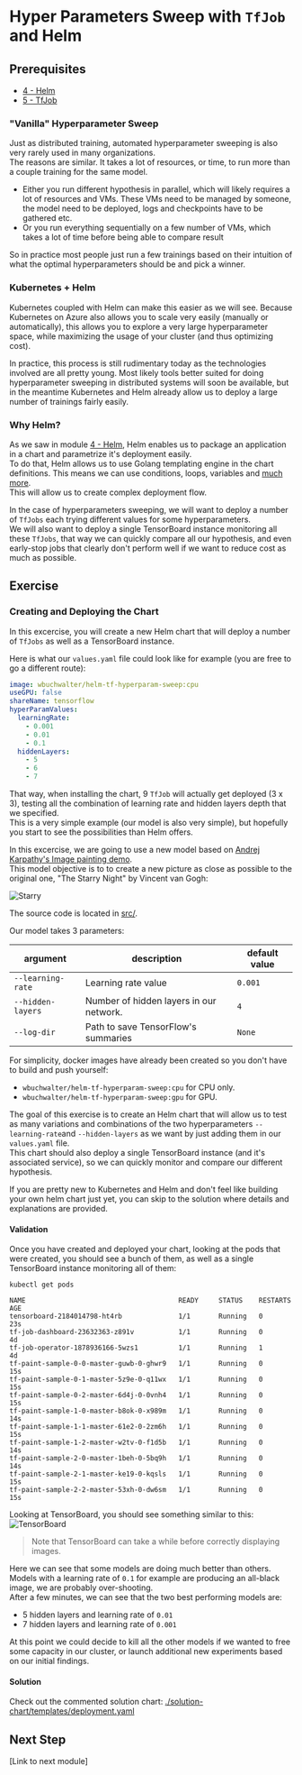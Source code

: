 # Hyper Parameters Sweep with `TfJob` and Helm

## Prerequisites

* [4 - Helm](../4-Helm)
* [5 - TfJob](../5-tfjob)
  
### "Vanilla" Hyperparameter Sweep

Just as distributed training, automated hyperparameter sweeping is also very rarely used in many organizations.  
The reasons are similar. It takes a lot of resources, or time, to run more than a couple training for the same model.
  * Either you run different hypothesis in parallel, which will likely requires a lot of resources and VMs. These VMs need to be managed by someone, the model need to be deployed, logs and checkpoints have to be gathered etc.
  * Or you run everything sequentially on a few number of VMs, which takes a lot of time before being able to compare result

So in practice most people just run a few trainings based on their intuition of what the optimal hyperparameters should be and pick a winner. 

### Kubernetes + Helm

Kubernetes coupled with Helm can make this easier as we will see. 
Because Kubernetes on Azure also allows you to scale very easily (manually or automatically), this allows you to explore a very large hyperparameter space, while maximizing the usage of your cluster (and thus optimizing cost).

In practice, this process is still rudimentary today as the technologies involved are all pretty young. Most likely tools better suited for doing hyperparameter sweeping in distributed systems will soon be available, but in the meantime Kubernetes and Helm already allow us to deploy a large number of trainings fairly easily.

### Why Helm?

As we saw in module [4 - Helm](../4-helm), Helm enables us to package an application in a chart and parametrize it's deployment easily.  
To do that, Helm allows us to use Golang templating engine in the chart definitions. This means we can use conditions, loops, variables and [much more](https://docs.helm.sh/chart_template_guide).  
This will allow us to create complex deployment flow.   

In the case of hyperparameters sweeping, we will want to deploy a number of `TfJobs` each trying different values for some hyperparameters.  
We will also want to deploy a single TensorBoard instance monitoring all these `TfJobs`, that way we can quickly compare all our hypothesis, and even early-stop jobs that clearly don't perform well if we want to reduce cost as much as possible.

## Exercise

### Creating and Deploying the Chart
In this excercise, you will create a new Helm chart that will deploy a number of `TfJobs` as well as a TensorBoard instance.

Here is what our `values.yaml` file could look like for example (you are free to go a different route):

```yaml
image: wbuchwalter/helm-tf-hyperparam-sweep:cpu
useGPU: false
shareName: tensorflow
hyperParamValues:
  learningRate:
    - 0.001
    - 0.01
    - 0.1
  hiddenLayers:
    - 5
    - 6
    - 7
```

That way, when installing the chart, 9 `TfJob` will actually get deployed (3 x 3), testing all the combination of learning rate and hidden layers depth that we specified.  
This is a very simple example (our model is also very simple), but hopefully you start to see the possibilities than Helm offers.

In this excercise, we are going to use a new model based on [Andrej Karpathy's Image painting demo](http://cs.stanford.edu/people/karpathy/convnetjs/demo/image_regression.html).  
This model objective is to to create a new picture as close as possible to the original one, "The Starry Night" by Vincent van Gogh:

![Starry](./src/starry.jpg)

The source code is located in [src/](./src/).  

Our model takes 3 parameters:

| argument | description | default value |
|------|-------------|---------------|
|`--learning-rate` | Learning rate value | `0.001` | 
|`--hidden-layers` | Number of hidden layers in our network. | `4` | 
|`--log-dir` | Path to save TensorFlow's summaries | `None`| 

For simplicity, docker images have already been created so you don't have to build and push yourself:
* `wbuchwalter/helm-tf-hyperparam-sweep:cpu` for CPU only.
* `wbuchwalter/helm-tf-hyperparam-sweep:gpu` for GPU.  

The goal of this exercise is to create an Helm chart that will allow us to test as many variations and combinations of the two hyperparameters `--learning-rate`and `--hidden-layers` as we want by just adding them in our `values.yaml` file.   
This chart should also deploy a single TensorBoard instance (and it's associated service), so we can quickly monitor and compare our different hypothesis.

If you are pretty new to Kubernetes and Helm and don't feel like building your own helm chart just yet, you can skip to the solution where details and explanations are provided.

#### Validation

Once you have created and deployed your chart, looking at the pods that were created, you should see a bunch of them, as well as a single TensorBoard instance monitoring all of them:

```console
kubectl get pods
```

```
NAME                                      READY     STATUS    RESTARTS   AGE
tensorboard-2184014798-ht4rb              1/1       Running   0          23s
tf-job-dashboard-23632363-z891v           1/1       Running   0          4d
tf-job-operator-1878936166-5wzs1          1/1       Running   1          4d
tf-paint-sample-0-0-master-guwb-0-ghwr9   1/1       Running   0          15s
tf-paint-sample-0-1-master-5z9e-0-q11wx   1/1       Running   0          15s
tf-paint-sample-0-2-master-6d4j-0-0vnh4   1/1       Running   0          15s
tf-paint-sample-1-0-master-b8ok-0-x989m   1/1       Running   0          14s
tf-paint-sample-1-1-master-61e2-0-2zm6h   1/1       Running   0          15s
tf-paint-sample-1-2-master-w2tv-0-f1d5b   1/1       Running   0          14s
tf-paint-sample-2-0-master-1beh-0-5bq9h   1/1       Running   0          14s
tf-paint-sample-2-1-master-ke19-0-kqsls   1/1       Running   0          15s
tf-paint-sample-2-2-master-53xh-0-dw6sm   1/1       Running   0          15s
```

Looking at TensorBoard, you should see something similar to this:
![TensorBoard](tensorboard.png)

> Note that TensorBoard can take a while before correctly displaying images.

Here we can see that some models are doing much better than others. Models with a learning rate of `0.1` for example are producing an all-black image, we are probably over-shooting.  
After a few minutes, we can see that the two best performing models are:
* 5 hidden layers and learning rate of `0.01`
* 7 hidden layers and learning rate of `0.001`

At this point we could decide to kill all the other models if we wanted to free some capacity in our cluster, or launch additional new experiments based on our initial findings.

#### Solution

Check out the commented solution chart: [./solution-chart/templates/deployment.yaml](./solution-chart/templates/deployment.yaml)


## Next Step

[Link to next module]
